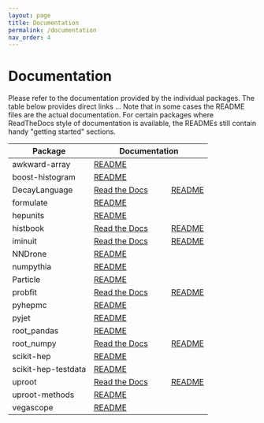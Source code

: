 ```yaml
---
layout: page
title: Documentation
permalink: /documentation
nav_order: 4
---
```


Documentation
=============

Please refer to the documentation provided by the individual packages.
The table below provides direct links \... Note that in
some cases the README files are the actual documentation. For certain
packages where ReadTheDocs style of documentation is available, the
READMEs still contain handy \"getting started\" sections.

|Package              | Documentation                                                                                                                                 |
|---------------------|-----------------------------------------------------------------------------------------------------------------------------------------------|
|awkward-array        | [README](https://github.com/scikit-hep/awkward-array/blob/master/README.rst)                                                                  |
|boost-histogram      | [README](https://github.com/scikit-hep/boost-histogram/blob/develop/README.md)                                                                |
|DecayLanguage        | [Read the Docs](https://decaylanguage.readthedocs.io/)           [README](https://github.com/scikit-hep/decaylanguage/blob/master/README.md)  |
|formulate            | [README](https://github.com/scikit-hep/formulate/blob/master/README.rst)                                                                      |
|hepunits             | [README](https://github.com/scikit-hep/hepunits/blob/master/README.rst)                                                                       |
|histbook             | [Read the Docs](https://histbook.readthedocs.io/)           [README](https://github.com/scikit-hep/histbook/blob/master/README.rst)           |
|iminuit              | [Read the Docs](https://iminuit.readthedocs.io/)           [README](https://github.com/scikit-hep/iminuit/blob/master/README.rst)             |
|NNDrone              | [README](https://github.com/scikit-hep/NNDrone/blob/master/README.md)                                                                         |
|numpythia            | [README](https://github.com/scikit-hep/numpythia/blob/master/README.rst)                                                                      |
|Particle             | [README](https://github.com/scikit-hep/particle/blob/master/README.rst)                                                                       |
|probfit              | [Read the Docs](https://probfit.readthedocs.io/)           [README](https://github.com/scikit-hep/probfit/blob/master/README.rst)             |
|pyhepmc              | [README](https://github.com/scikit-hep/pyhepmc/blob/master/README.md)                                                                         |
|pyjet                | [README](https://github.com/scikit-hep/pyjet/blob/master/README.rst)                                                                          |
|root\_pandas         | [README](https://github.com/scikit-hep/root_pandas/blob/master/README.md)                                                                     |
|root\_numpy          | [Read the Docs](http://scikit-hep.org/root_numpy/)           [README](https://github.com/scikit-hep/root_numpy/blob/master/README.rst)        |
|scikit-hep           | [README](https://github.com/scikit-hep/scikit-hep/blob/master/README.rst)                                                                     |
|scikit-hep-testdata  | [README](https://github.com/scikit-hep/scikit-hep-testdata/blob/master/README.md)                                                             |
|uproot               | [Read the Docs](https://uproot.readthedocs.io/)           [README](https://github.com/scikit-hep/uproot/blob/master/README.rst)               |
|uproot-methods       | [README](https://github.com/scikit-hep/uproot-methods/blob/master/README.rst)                                                                 |
|vegascope            | [README](https://github.com/scikit-hep/vegascope/blob/master/README.rst)                                                                      |

